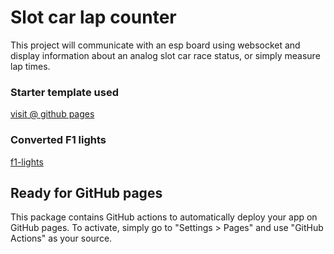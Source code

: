 
# Slot car lap counter

This project will communicate with an esp board using websocket and display information about an analog slot car race status, or simply measure lap times.

### Starter template used

[visit @ github pages](https://sroehrl.github.io/svelte-flowbite-boilerplate)

### Converted F1 lights

[f1-lights](https://github.com/jan25/f1-lights)

## Ready for GitHub pages
This package contains GitHub actions to automatically deploy your app on GitHub pages. To activate, simply go to "Settings > Pages"
and use "GitHub Actions" as your source.



